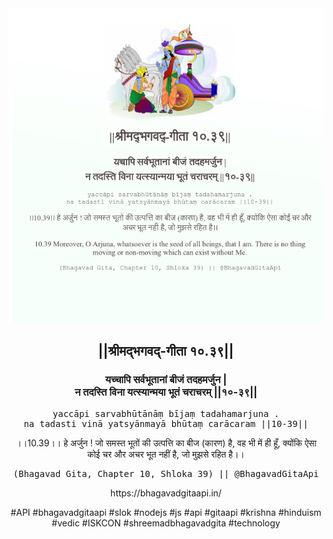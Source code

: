 <img src="../../asset/BG_10_39.png"/>
<center><h2>||श्रीमद्‍भगवद्‍-गीता १०.३९||</h2>
<h3>यच्चापि सर्वभूतानां बीजं तदहमर्जुन |<br/>न तदस्ति विना यत्स्यान्मया भूतं चराचरम् ||१०-३९||</h3>
<pre>yaccāpi sarvabhūtānāṃ bījaṃ tadahamarjuna .<br/>na tadasti vinā yatsyānmayā bhūtaṃ carācaram ||10-39||</pre>
<p>।।10.39।। हे अर्जुन ! जो समस्त भूतों की उत्पत्ति का बीज (कारण) है, वह भी में ही हूँ, क्योंकि ऐसा कोई चर और अचर भूत नहीं है, जो मुझसे रहित है।।</p>
<pre>(Bhagavad Gita, Chapter 10, Shloka 39) || @BhagavadGitaApi</pre><p>https://bhagavadgitaapi.in/</p><p>#API #bhagavadgitaapi #slok #nodejs #js #api #gitaapi #krishna #hinduism #vedic #ISKCON #shreemadbhagavadgita #technology</p></center>